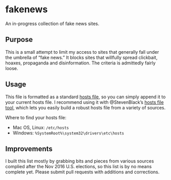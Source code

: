 # fakenews
An in-progress collection of fake news sites.

## Purpose
This is a small attempt to limit my access to sites that generally fall under the umbrella of “fake news.” It blocks sites that willfully spread clickbait, hoaxes, propaganda and disinformation. The criteria is admittedly fairly loose.

## Usage
This file is formatted as a standard [hosts file](https://en.wikipedia.org/wiki/Hosts_(file)), so you can simply append it to your current hosts file. I recommend using it with @StevenBlack’s [hosts file tool](https://github.com/StevenBlack/hosts), which lets you easily build a robust hosts file from a variety of sources.

Where to find your hosts file:
- Mac OS, Linux: `/etc/hosts`
- Windows: `%SystemRoot%\system32\drivers\etc\hosts`

## Improvements
I built this list mostly by grabbing bits and pieces from various sources complied after the Nov 2016 U.S. elections, so this list is by no means complete yet. Please submit pull requests with additions and corrections.
